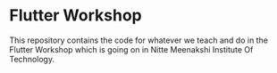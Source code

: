 # Flutter Workshop
This repository contains the code for whatever we teach and do in the Flutter Workshop which is going on in Nitte Meenakshi Institute Of Technology.
